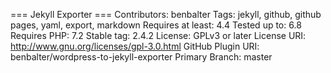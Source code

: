 === Jekyll Exporter ===
Contributors: benbalter
Tags: jekyll, github, github pages, yaml, export, markdown
Requires at least: 4.4
Tested up to: 6.8
Requires PHP: 7.2
Stable tag: 2.4.2
License: GPLv3 or later
License URI: http://www.gnu.org/licenses/gpl-3.0.html
GitHub Plugin URI: benbalter/wordpress-to-jekyll-exporter
Primary Branch: master